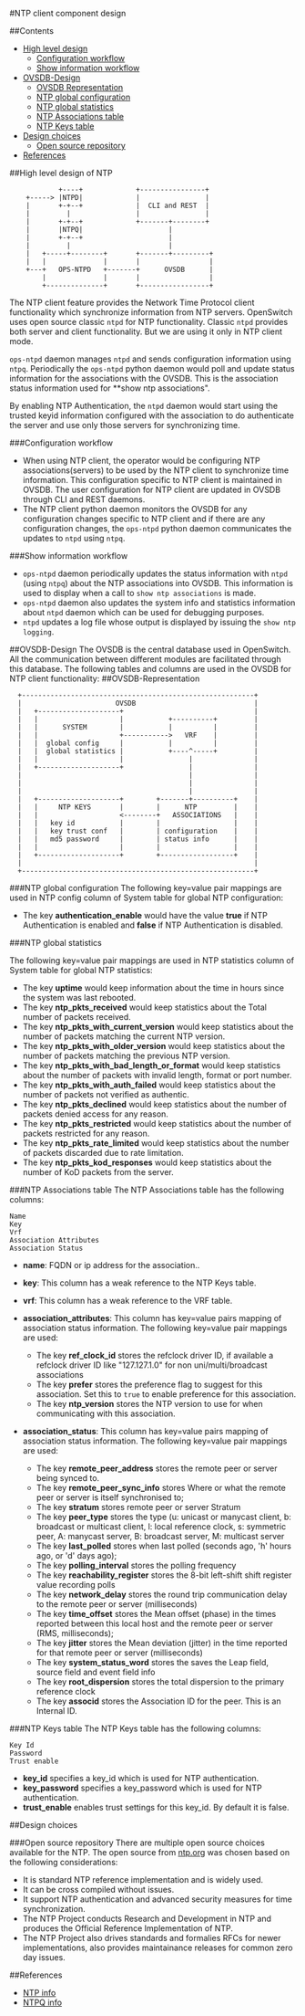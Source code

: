 #NTP client component design

##Contents
- [High level design](#high-level-design)
  - [Configuration workflow](#configuration-workflow)
  - [Show information workflow](#show-info-workflow)
- [OVSDB-Design](#ovsdb-design)
  - [OVSDB Representation](#ovsdb-representation)
  - [NTP global configuration](#ntp-configuration)
  - [NTP global statistics](#ntp-statistics)
  - [NTP Associations table](#ntp-associations-table)
  - [NTP Keys table](#ntp-keys-table)
- [Design choices](#design-choices)
  - [Open source repository](#design-choice-open-source-repository)
- [References](#references)

##High level design of NTP

```
            +----+             +----------------+
    +-----> |NTPD|             |                |
    |       +-+--+             |  CLI and REST  |
    |         |                |                |
    |       +-+--+             +-------+--------+
    |       |NTPQ|                     |
    |       +-+--+                     |
    |         |                        |
    |   +-----+--------+       +-------+---------+
    |   |              |       |                 |
    +---+   OPS-NTPD   +-------+      OVSDB      |
        |              |       |                 |
        +--------------+       +-----------------+

```
The NTP client feature provides the Network Time Protocol client functionality which synchronize information from NTP servers. OpenSwitch uses open source classic `ntpd` for NTP functionality. Classic `ntpd` provides both server and client functionality. But we are using it only in NTP client mode.

`ops-ntpd` daemon manages `ntpd` and sends configuration information using `ntpq`. Periodically the `ops-ntpd` python daemon would poll and update status information for the associations with the OVSDB. This is the association status information used for **show ntp associations".

By enabling NTP Authentication, the `ntpd` daemon would start using the trusted keyid information configured with the association to do authenticate the server and use only those servers for synchronizing time.

###Configuration workflow
* When using NTP client, the operator would be configuring NTP associations(servers) to be used by the NTP client to synchronize time information. This configuration specific to NTP client is maintained in OVSDB. The user configuration for NTP client are updated in OVSDB through CLI and REST daemons.
* The NTP client python daemon monitors the OVSDB for any configuration changes specific to NTP client and if there are any configuration changes, the `ops-ntpd` python daemon communicates the updates to `ntpd` using `ntpq`.

###Show information workflow
* `ops-ntpd` daemon periodically updates the status information with `ntpd` (using `ntpq`) about the NTP associations into OVSDB. This information is used to display when a call to `show ntp associations` is made.
* `ops-ntpd` daemon also updates the system info and statistics information about `ntpd` daemon which can be used for debugging purposes.
* `ntpd` updates a log file whose output is displayed by issuing the `show ntp logging`.

##OVSDB-Design
The OVSDB is the central database used in OpenSwitch. All the communication between different modules are facilitated through this database. The following tables and columns are used in the OVSDB for NTP client functionality:
##OVSDB-Representation
```
  +---------------------------------------------------------+
  |                       OVSDB                             |
  |   +--------------------+                                |
  |   |                    |           +----------+         |
  |   |      SYSTEM        |           |          |         |
  |   |                    +----------->   VRF    |         |
  |   |  global config     |           |          |         |
  |   |  global statistics |           +----^-----+         |
  |   |                    |                |               |
  |   +--------------------+                |               |
  |                                         |               |
  |                                         |               |
  |                                         |               |
  |   +--------------------+        +-------+----------+    |
  |   |     NTP KEYS       |        |      NTP         |    |
  |   |                    <--------+   ASSOCIATIONS   |    |
  |   |   key id           |        |                  |    |
  |   |   key trust conf   |        | configuration    |    |
  |   |   md5 password     |        | status info      |    |
  |   |                    |        |                  |    |
  |   +--------------------+        +------------------+    |
  |                                                         |
  +---------------------------------------------------------+
```

###NTP global configuration
The following key=value pair mappings are used in NTP config column of System table for global NTP configuration:

* The key **authentication_enable** would have the value **true** if NTP Authentication is enabled and **false** if NTP Authentication is disabled.

###NTP global statistics

The following key=value pair mappings are used in NTP statistics column of System table for global NTP statistics:

* The key **uptime** would keep information about the time in hours since the system was last rebooted.
* The key **ntp\_pkts\_received** would keep statistics about the Total number of packets received.
* The key **ntp\_pkts\_with\_current\_version** would keep statistics about the number of packets matching the current NTP version.
* The key **ntp\_pkts\_with\_older\_version** would keep statistics about the number of packets matching the previous NTP version.
* The key **ntp\_pkts\_with\_bad\_length\_or\_format** would keep statistics about the number of packets with invalid length, format or port number.
* The key **ntp\_pkts\_with\_auth\_failed** would keep statistics about the number of packets not verified as authentic.
* The key **ntp\_pkts\_declined** would keep statistics about the number of packets denied access for any reason.
* The key **ntp\_pkts\_restricted** would keep statistics about the number of packets restricted for any reason.
* The key **ntp\_pkts\_rate\_limited** would keep statistics about the number of packets discarded due to rate limitation.
* The key **ntp\_pkts\_kod\_responses** would keep statistics about the number of KoD packets from the server.

###NTP Associations table
The NTP Associations table has the following columns:

```
Name
Key
Vrf
Association Attributes
Association Status
```
- **name**: FQDN or ip address for the association..
- **key**: This column has a weak reference to the NTP Keys table.
- **vrf**: This column has a weak reference to the VRF table.
- **association_attributes**: This column has key=value pairs mapping of association status information. The following key=value pair mappings are used:
  * The key **ref\_clock_id** stores the refclock driver ID, if available a refclock driver ID like "127.127.1.0" for non uni/multi/broadcast associations
  * The key **prefer** stores the preference flag to suggest for this association. Set this to <code>true</code> to enable preference
for this association.
  * The key **ntp_version** stores the NTP version to use for when communicating with this association.

- **association_status**: This column has key=value pairs mapping of association status information. The following key=value pair mappings are used:
  * The key **remote\_peer_address** stores the remote peer or server being synced to.
  * The key **remote\_peer\_sync_info** stores Where or what the remote peer or server is itself synchronised to;
  * The key **stratum** stores remote peer or server Stratum
  * The key **peer_type** stores the type (u: unicast or manycast client,
    b: broadcast or multicast client, l: local reference clock, s: symmetric peer,
    A: manycast server, B: broadcast server, M: multicast server
  * The key **last\_polled** stores when last polled (seconds ago, 'h' hours ago, or 'd' days ago);
  * The key **polling_interval** stores the polling frequency
  * The key **reachability_register** stores the 8-bit left-shift shift register value recording polls
  * The key **network_delay** stores the round trip communication delay to the remote peer or server
  (milliseconds)
  * The key **time_offset** stores the Mean offset (phase) in the times reported between this local
  host and the remote peer or server (RMS, milliseconds);
  * The key **jitter** stores the Mean deviation (jitter) in the time reported for that remote
  peer or server (milliseconds)
  * The key **system\_status_word** stores the saves the Leap field, source field and event field info
  * The key **root_dispersion** stores the total dispersion to the primary reference clock
  * The key **associd** stores the Association ID for the peer. This is an Internal ID.

###NTP Keys table
The NTP Keys table has the following columns:

```
Key Id
Password
Trust enable
```
- **key_id** specifies a key_id which is used for NTP authentication.
- **key_password** specifies a key_password which is used for NTP authentication.
- **trust_enable** enables trust settings for this key_id. By default it is false.


##Design choices

###Open source repository
There are multiple open source choices available for the NTP. The open source from [ntp.org](http://www.ntp.org/) was chosen based on the following considerations:

* It is standard NTP reference implementation and is widely used.
* It can be cross compiled without issues.
* It support NTP authentication and advanced security measures for time synchronization.
* The NTP Project conducts Research and Development in NTP and produces the Official Reference Implementation of NTP.
* The NTP Project also drives standards and formalies RFCs for newer implementations, also provides maintainance releases for common zero day issues.

##References
* [NTP info](http://doc.ntp.org/)
* [NTPQ info](http://doc.ntp.org/4.2.6p5/debug.html)
